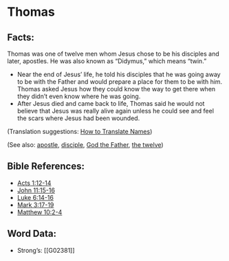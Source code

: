 # Thomas

## Facts:

Thomas was one of twelve men whom Jesus chose to be his disciples and later, apostles. He was also known as “Didymus,” which means “twin.”

* Near the end of Jesus’ life, he told his disciples that he was going away to be with the Father and would prepare a place for them to be with him. Thomas asked Jesus how they could know the way to get there when they didn’t even know where he was going.
* After Jesus died and came back to life, Thomas said he would not believe that Jesus was really alive again unless he could see and feel the scars where Jesus had been wounded.

(Translation suggestions: [How to Translate Names](../../translate/translate-names))

(See also: [apostle](../kt/apostle.md), [disciple](../kt/disciple.md), [God the Father](../kt/godthefather.md), [the twelve](../kt/thetwelve.md))

## Bible References:

* [Acts 1:12-14](rc://en/tn/help/act/01/12)
* [John 11:15-16](rc://en/tn/help/jhn/11/15)
* [Luke 6:14-16](rc://en/tn/help/luk/06/14)
* [Mark 3:17-19](rc://en/tn/help/mrk/03/17)
* [Matthew 10:2-4](rc://en/tn/help/mat/10/02)

## Word Data:

* Strong’s: [[G02381]]
